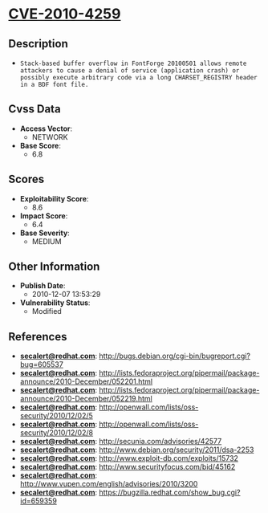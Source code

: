 
# [CVE-2010-4259](https://cve.mitre.org/cgi-bin/cvename.cgi?name=CVE-2010-4259)

## Description

- `Stack-based buffer overflow in FontForge 20100501 allows remote attackers to cause a denial of service (application crash) or possibly execute arbitrary code via a long CHARSET_REGISTRY header in a BDF font file.`

## Cvss Data

- **Access Vector**:
  - NETWORK
- **Base Score**:
  - 6.8

## Scores

- **Exploitability Score**:
  - 8.6
- **Impact Score**:
  - 6.4
- **Base Severity**:
  - MEDIUM

## Other Information

- **Publish Date**:
  - 2010-12-07 13:53:29
- **Vulnerability Status**:
  - Modified

## References

- **secalert@redhat.com**: http://bugs.debian.org/cgi-bin/bugreport.cgi?bug=605537
- **secalert@redhat.com**: http://lists.fedoraproject.org/pipermail/package-announce/2010-December/052201.html
- **secalert@redhat.com**: http://lists.fedoraproject.org/pipermail/package-announce/2010-December/052219.html
- **secalert@redhat.com**: http://openwall.com/lists/oss-security/2010/12/02/5
- **secalert@redhat.com**: http://openwall.com/lists/oss-security/2010/12/02/8
- **secalert@redhat.com**: http://secunia.com/advisories/42577
- **secalert@redhat.com**: http://www.debian.org/security/2011/dsa-2253
- **secalert@redhat.com**: http://www.exploit-db.com/exploits/15732
- **secalert@redhat.com**: http://www.securityfocus.com/bid/45162
- **secalert@redhat.com**: http://www.vupen.com/english/advisories/2010/3200
- **secalert@redhat.com**: https://bugzilla.redhat.com/show_bug.cgi?id=659359

